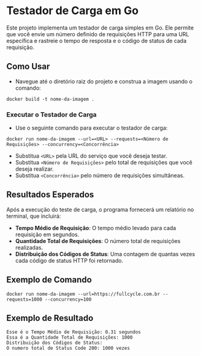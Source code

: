 # Testador de Carga em Go

Este projeto implementa um testador de carga simples em Go. Ele permite que você envie um número definido de requisições HTTP para uma URL específica e rastreie o tempo de resposta e o código de status de cada requisição.

## Como Usar
- Navegue até o diretório raiz do projeto e construa a imagem usando o comando:

```docker build -t nome-da-imagem .```

### Executar o Testador de Carga

- Use o seguinte comando para executar o testador de carga:

```docker run nome-da-imagem --url=<URL> --requests=<Número de Requisições> --concurrency=<Concorrência>```

- Substitua `<URL>` pela URL do serviço que você deseja testar.
- Substitua `<Número de Requisições>` pelo total de requisições que você deseja realizar.
- Substitua `<Concorrência>` pelo número de requisições simultâneas.

## Resultados Esperados

Após a execução do teste de carga, o programa fornecerá um relatório no terminal, que incluirá:

- **Tempo Médio de Requisição**: O tempo médio levado para cada requisição em segundos.
- **Quantidade Total de Requisições**: O número total de requisições realizadas.
- **Distribuição dos Códigos de Status**: Uma contagem de quantas vezes cada código de status HTTP foi retornado.

## Exemplo de Comando

```docker run nome-da-imagem --url=https://fullcycle.com.br --requests=1000 --concurrency=100```

## Exemplo de Resultado

```
Esse é o Tempo Médio de Requisição: 0.31 segundos
Essa é a Quantidade Total de Requisições: 1000
Distribuição dos Códigos de Status:
O numero total de Status Code 200: 1000 vezes
```
